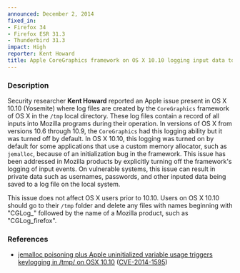 ```yaml
---
announced: December 2, 2014
fixed_in:
- Firefox 34
- Firefox ESR 31.3
- Thunderbird 31.3
impact: High
reporter: Kent Howard
title: Apple CoreGraphics framework on OS X 10.10 logging input data to /tmp directory
---
```


<h3>Description</h3>

<p>Security researcher <strong>Kent Howard</strong> reported an Apple issue
present in OS X 10.10 (Yosemite) where log files are created by the
<code>CoreGraphics</code> framework of OS X in the <code>/tmp</code> local
directory. These log files contain a record of all inputs into Mozilla programs
during their operation. In versions of OS X from versions 10.6 through 10.9, the
<code>CoreGraphics</code> had this logging ability but it was turned off by
default. In OS X 10.10, this logging was turned on by default for some
applications that use a custom memory allocator, such as <code>jemalloc</code>,
because of an initialization bug in the framework. This issue has been addressed
in Mozilla products by explicitly turning off the framework's logging of input
events. On vulnerable systems, this issue can result in private data such as
usernames, passwords, and other inputed data being saved to a log file on the
local system.
</p>

<p class="note">This issue does not affect OS X users prior to 10.10. Users on
OS X 10.10 should go to their <code>/tmp</code> folder and delete any files with
names beginning with "CGLog_" followed by the name of a Mozilla product, such as
"CGLog_firefox".</p>

<h3>References</h3>

<ul>
  <li><a href="https://bugzilla.mozilla.org/show_bug.cgi?id=1092855">
        jemalloc poisoning plus Apple uninitialized variable usage triggers
keylogging in /tmp/ on OSX 10.10</a>
(<a href="http://cve.mitre.org/cgi-bin/cvename.cgi?name=CVE-2014-1595"
class="ex-ref">CVE-2014-1595</a>)</li>
</ul>



